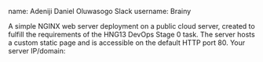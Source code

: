 name: Adeniji Daniel Oluwasogo
Slack username: Brainy



 A simple NGINX web server deployment on a public cloud server, created to fulfill the requirements of the HNG13 DevOps Stage 0 task. 
 The server hosts a custom static page and is accessible on the default HTTP port 80.
 Your server IP/domain: 
